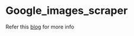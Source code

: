 # Google_images_scraper

Refer this [blog](https://towardsdatascience.com/image-scraping-with-python-a96feda8af2d) for more info
